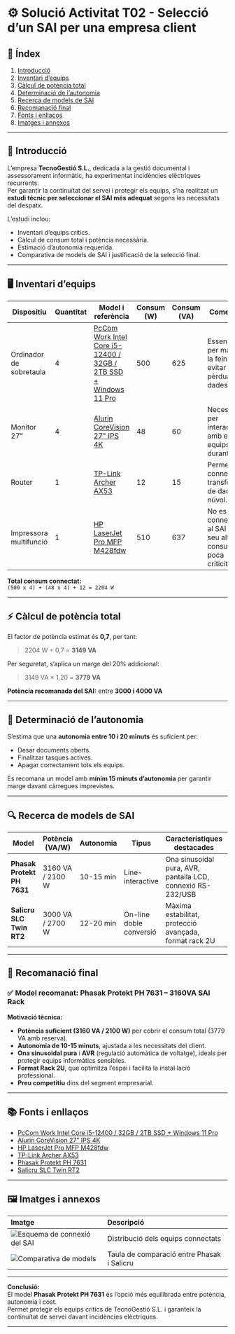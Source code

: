 # ⚙️ Solució Activitat T02 - Selecció d’un SAI per una empresa client

## 🧩 Índex
1. [Introducció](#introducció)
2. [Inventari d’equips](#inventari-déquips)
3. [Càlcul de potència total](#càlcul-de-potència-total)
4. [Determinació de l’autonomia](#determinació-de-lautonomia)
5. [Recerca de models de SAI](#recerca-de-models-de-sai)
6. [Recomanació final](#recomanació-final)
7. [Fonts i enllaços](#fonts-i-enllaços)
8. [Imatges i annexos](#imatges-i-annexos)

---

## 🧭 Introducció
L’empresa **TecnoGestió S.L.**, dedicada a la gestió documental i assessorament informàtic, ha experimentat incidències elèctriques recurrents.  
Per garantir la continuïtat del servei i protegir els equips, s’ha realitzat un **estudi tècnic per seleccionar el SAI més adequat** segons les necessitats del despatx.

L’estudi inclou:
- Inventari d’equips crítics.  
- Càlcul de consum total i potència necessària.  
- Estimació d’autonomia requerida.  
- Comparativa de models de SAI i justificació de la selecció final.

---

## 🖥️ Inventari d’equips

| Dispositiu | Quantitat | Model i referència | Consum (W) | Consum (VA) | Comentaris |
|-------------|------------|--------------------|-------------|--------------|-------------|
| Ordinador de sobretaula | 4 | [PcCom Work Intel Core i5-12400 / 32GB / 2TB SSD + Windows 11 Pro](https://www.pccomponentes.com/ordenador-sobremesa-pccom-work-intel-core-i5-12400-32gb-2tb-ssd-windows-11-pro) | 500 | 625 | Essencials per mantenir la feina i evitar pèrdua de dades. |
| Monitor 27" | 4 | [Alurin CoreVision 27" IPS 4K](https://www.pccomponentes.com/monitor-alurin-corevision-27-ips-4k-freesync-altura-regulable?refurbished) | 48 | 60 | Necessaris per interactuar amb els equips durant el tall. |
| Router | 1 | [TP-Link Archer AX53](https://www.tp-link.com/es/home-networking/wifi-router/archer-ax53/#specifications) | 12 | 15 | Permet connexió i transferència de dades al núvol. |
| Impressora multifunció | 1 | [HP LaserJet Pro MFP M428fdw](https://pcb.inc.hp.com/dc/api/spec-sheet/ww-en/19204100/pdf/W1A30A.pdf) | 510 | 637 | No es connectarà al SAI pel seu alt consum i poca criticitat. |

**Total consum connectat:**  
`(500 x 4) + (48 x 4) + 12 = 2204 W`

---

## ⚡ Càlcul de potència total

El factor de potència estimat és **0,7**, per tant:

> 2204 W ÷ 0,7 = **3149 VA**

Per seguretat, s’aplica un marge del 20% addicional:

> 3149 VA × 1,20 = **3779 VA**

**Potència recomanada del SAI:** entre **3000 i 4000 VA**

---

## 🔋 Determinació de l’autonomia
S’estima que una **autonomia entre 10 i 20 minuts** és suficient per:
- Desar documents oberts.
- Finalitzar tasques actives.
- Apagar correctament tots els equips.

Es recomana un model amb **mínim 15 minuts d’autonomia** per garantir marge davant càrregues imprevistes.

---

## 🔍 Recerca de models de SAI

| Model | Potència (VA/W) | Autonomia | Tipus | Característiques destacades | Enllaç |
|--------|------------------|------------|--------|------------------------------|--------|
| **Phasak Protekt PH 7631** | 3160 VA / 2100 W | 10-15 min | Line-interactive | Ona sinusoidal pura, AVR, pantalla LCD, connexió RS-232/USB | [PCComponentes](https://www.pccomponentes.com/phasak-protekt-ph-7631-3160va-sai-rack) |
| **Salicru SLC Twin RT2** | 3000 VA / 2700 W | 12-20 min | On-line doble conversió | Màxima estabilitat, protecció avançada, format rack 2U | [PCComponentes](https://www.pccomponentes.com/salicru-slc-twin-rt2-sai-on-line-3000-va) |

---

## 🧾 Recomanació final

### ✅ Model recomanat: **Phasak Protekt PH 7631 – 3160VA SAI Rack**

**Motivació tècnica:**
- **Potència suficient (3160 VA / 2100 W)** per cobrir el consum total (3779 VA amb reserva).
- **Autonomia de 10-15 minuts**, ajustada a les necessitats del client.
- **Ona sinusoidal pura** i **AVR** (regulació automàtica de voltatge), ideals per protegir equips informàtics sensibles.
- **Format Rack 2U**, que optimitza l’espai i facilita la instal·lació professional.
- **Preu competitiu** dins del segment empresarial.

---

## 📚 Fonts i enllaços
- [PcCom Work Intel Core i5-12400 / 32GB / 2TB SSD + Windows 11 Pro](https://www.pccomponentes.com/ordenador-sobremesa-pccom-work-intel-core-i5-12400-32gb-2tb-ssd-windows-11-pro)  
- [Alurin CoreVision 27" IPS 4K](https://www.pccomponentes.com/monitor-alurin-corevision-27-ips-4k-freesync-altura-regulable?refurbished)  
- [HP LaserJet Pro MFP M428fdw](https://pcb.inc.hp.com/dc/api/spec-sheet/ww-en/19204100/pdf/W1A30A.pdf)  
- [TP-Link Archer AX53](https://www.tp-link.com/es/home-networking/wifi-router/archer-ax53/#specifications)  
- [Phasak Protekt PH 7631](https://www.pccomponentes.com/phasak-protekt-ph-7631-3160va-sai-rack)  
- [Salicru SLC Twin RT2](https://www.pccomponentes.com/salicru-slc-twin-rt2-sai-on-line-3000-va)

---

## 🖼️ Imatges i annexos
| Imatge | Descripció |
|:-------|:------------|
| ![Esquema de connexió del SAI](./img/esquema_SAI.png "Connexió dels equips a través del SAI") | Distribució dels equips connectats |
| ![Comparativa de models](./img/comparativa_models.png "Comparativa de característiques dels models analitzats") | Taula de comparació entre Phasak i Salicru |

---

**Conclusió:**  
El model **Phasak Protekt PH 7631** és l’opció més equilibrada entre potència, autonomia i cost.  
Permet protegir els equips crítics de TecnoGestió S.L. i garanteix la continuïtat de servei davant incidències elèctriques.

---

